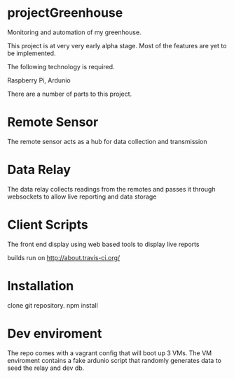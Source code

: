 projectGreenhouse
=================

Monitoring and automation of my greenhouse.

This project is at very very early alpha stage. Most of the features are yet to be implemented.


The following technology is required.

Raspberry Pi,
Ardunio


There are a number of parts to this project.

Remote Sensor
=============
The remote sensor acts as a hub for data collection and transmission

Data Relay
==========
The data relay collects readings from the remotes and passes it through
websockets to allow live reporting and data storage

Client Scripts
==============
The front end display using web based tools to display live reports


builds run on http://about.travis-ci.org/


Installation
==============

clone git repository.
npm install

Dev enviroment
==============

The repo comes with a vagrant config that will boot up 3 VMs. The VM enviroment contains a fake ardunio script that randomly generates data to seed the relay and dev db. 